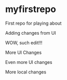 myfirstrepo
===========

First repo for playing about

Adding changes from UI

WOW, such edit!!!

More UI Changes

Even more UI changes

More local changes
